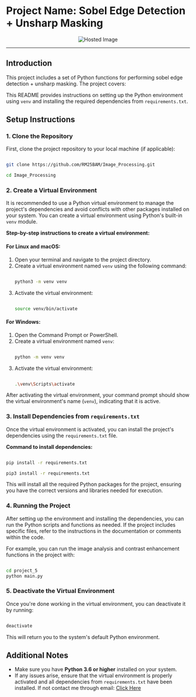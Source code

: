 # Project Name: **Sobel Edge Detection + Unsharp Masking**

<div align="center">
  <img src="https://miro.medium.com/v2/resize:fit:1400/1*p5aqfUVTaOM9c6GwBIcm_w.png" alt="Hosted Image" />
</div>

---

## Introduction

This project includes a set of Python functions for performing sobel edge detection + unsharp masking. The project covers:

This README provides instructions on setting up the Python environment using `venv` and installing the required dependencies from `requirements.txt`.

## Setup Instructions

### 1. Clone the Repository
First, clone the project repository to your local machine (if applicable):
```bash

git clone https://github.com/RM25BAM/Image_Processing.git

cd Image_Processing

```

### 2. Create a Virtual Environment

It is recommended to use a Python virtual environment to manage the project's dependencies and avoid conflicts with other packages installed on your system. You can create a virtual environment using Python's built-in `venv` module.

**Step-by-step instructions to create a virtual environment:**

#### For Linux and macOS:
1. Open your terminal and navigate to the project directory.
2. Create a virtual environment named `venv` using the following command:
    ```bash

    python3 -m venv venv

    ```
3. Activate the virtual environment:
    ```bash

    source venv/bin/activate
    
    ```

#### For Windows:
1. Open the Command Prompt or PowerShell.
2. Create a virtual environment named `venv`:
    ```bash

    python -m venv venv

    ```
3. Activate the virtual environment:
    ```bash

    .\venv\Scripts\activate

    ```

After activating the virtual environment, your command prompt should show the virtual environment's name (`venv`), indicating that it is active.

### 3. Install Dependencies from `requirements.txt`

Once the virtual environment is activated, you can install the project's dependencies using the `requirements.txt` file.

**Command to install dependencies:**

```bash

pip install -r requirements.txt

pip3 install -r requirements.txt

```

This will install all the required Python packages for the project, ensuring you have the correct versions and libraries needed for execution.

### 4. Running the Project

After setting up the environment and installing the dependencies, you can run the Python scripts and functions as needed. If the project includes specific files, refer to the instructions in the documentation or comments within the code.

For example, you can run the image analysis and contrast enhancement functions in the project with:
```bash

cd project_5
python main.py

```

### 5. Deactivate the Virtual Environment

Once you're done working in the virtual environment, you can deactivate it by running:

```bash

deactivate

```

This will return you to the system's default Python environment.



## Additional Notes

- Make sure you have **Python 3.6 or higher** installed on your system.
- If any issues arise, ensure that the virtual environment is properly activated and all dependencies from `requirements.txt` have been installed. If not contact me through email: [Click Here](mailto:npiedrabuena01@manhattan.com)
